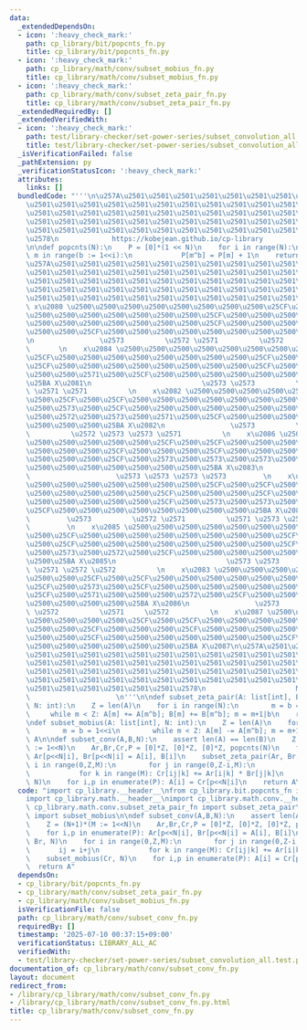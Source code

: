 ```yaml
---
data:
  _extendedDependsOn:
  - icon: ':heavy_check_mark:'
    path: cp_library/bit/popcnts_fn.py
    title: cp_library/bit/popcnts_fn.py
  - icon: ':heavy_check_mark:'
    path: cp_library/math/conv/subset_mobius_fn.py
    title: cp_library/math/conv/subset_mobius_fn.py
  - icon: ':heavy_check_mark:'
    path: cp_library/math/conv/subset_zeta_pair_fn.py
    title: cp_library/math/conv/subset_zeta_pair_fn.py
  _extendedRequiredBy: []
  _extendedVerifiedWith:
  - icon: ':heavy_check_mark:'
    path: test/library-checker/set-power-series/subset_convolution_all.test.py
    title: test/library-checker/set-power-series/subset_convolution_all.test.py
  _isVerificationFailed: false
  _pathExtension: py
  _verificationStatusIcon: ':heavy_check_mark:'
  attributes:
    links: []
  bundledCode: "'''\n\u257A\u2501\u2501\u2501\u2501\u2501\u2501\u2501\u2501\u2501\u2501\
    \u2501\u2501\u2501\u2501\u2501\u2501\u2501\u2501\u2501\u2501\u2501\u2501\u2501\
    \u2501\u2501\u2501\u2501\u2501\u2501\u2501\u2501\u2501\u2501\u2501\u2501\u2501\
    \u2501\u2501\u2501\u2501\u2501\u2501\u2501\u2501\u2501\u2501\u2501\u2501\u2501\
    \u2501\u2501\u2501\u2501\u2501\u2501\u2501\u2501\u2501\u2501\u2501\u2501\u2501\
    \u2578\n             https://kobejean.github.io/cp-library               \n'''\n\
    \n\ndef popcnts(N):\n    P = [0]*(1 << N)\n    for i in range(N):\n        for\
    \ m in range(b := 1<<i):\n            P[m^b] = P[m] + 1\n    return P\n\n'''\n\
    \u257A\u2501\u2501\u2501\u2501\u2501\u2501\u2501\u2501\u2501\u2501\u2501\u2501\
    \u2501\u2501\u2501\u2501\u2501\u2501\u2501\u2501\u2501\u2501\u2501\u2501\u2501\
    \u2501\u2501\u2501\u2501\u2501\u2501\u2501\u2501\u2501\u2501\u2501\u2501\u2501\
    \u2501\u2501\u2501\u2501\u2501\u2501\u2501\u2501\u2501\u2501\u2501\u2501\u2501\
    \u2501\u2501\u2501\u2501\u2501\u2501\u2501\u2501\u2501\u2501\u2501\u2578\n   \
    \ x\u2080 \u2500\u2500\u2500\u2500\u2500\u2500\u2500\u2500\u25CF\u2500\u25CF\u2500\
    \u2500\u2500\u2500\u2500\u2500\u2500\u2500\u25CF\u2500\u2500\u2500\u25CF\u2500\
    \u2500\u2500\u2500\u2500\u2500\u2500\u2500\u25CF\u2500\u2500\u2500\u2500\u2500\
    \u2500\u2500\u25CF\u2500\u2500\u2500\u2500\u2500\u2500\u2500\u2500\u25BA X\u2080\
    \n                \u2573          \u2572 \u2571          \u2572     \u2571   \
    \       \n    x\u2084 \u2500\u2500\u2500\u2500\u2500\u2500\u2500\u2500\u25CF\u2500\
    \u25CF\u2500\u2500\u2500\u2500\u2500\u2500\u2500\u2500\u25CF\u2500\u2573\u2500\
    \u25CF\u2500\u2500\u2500\u2500\u2500\u2500\u2500\u2500\u25CF\u2500\u2572\u2500\
    \u2500\u2500\u2571\u2500\u25CF\u2500\u2500\u2500\u2500\u2500\u2500\u2500\u2500\
    \u25BA X\u2081\n                           \u2573 \u2573          \u2572 \u2572\
    \ \u2571 \u2571          \n    x\u2082 \u2500\u2500\u2500\u2500\u2500\u2500\u2500\
    \u2500\u25CF\u2500\u25CF\u2500\u2500\u2500\u2500\u2500\u2500\u2500\u2500\u25CF\
    \u2500\u2573\u2500\u25CF\u2500\u2500\u2500\u2500\u2500\u2500\u2500\u2500\u25CF\
    \u2500\u2572\u2500\u2573\u2500\u2571\u2500\u25CF\u2500\u2500\u2500\u2500\u2500\
    \u2500\u2500\u2500\u25BA X\u2082\n                \u2573          \u2571 \u2572\
    \          \u2572 \u2573 \u2573 \u2571          \n    x\u2086 \u2500\u2500\u2500\
    \u2500\u2500\u2500\u2500\u2500\u25CF\u2500\u25CF\u2500\u2500\u2500\u2500\u2500\
    \u2500\u2500\u2500\u25CF\u2500\u2500\u2500\u25CF\u2500\u2500\u2500\u2500\u2500\
    \u2500\u2500\u2500\u25CF\u2500\u2573\u2500\u2573\u2500\u2573\u2500\u25CF\u2500\
    \u2500\u2500\u2500\u2500\u2500\u2500\u2500\u25BA X\u2083\n                   \
    \                     \u2573 \u2573 \u2573 \u2573         \n    x\u2081 \u2500\
    \u2500\u2500\u2500\u2500\u2500\u2500\u2500\u25CF\u2500\u25CF\u2500\u2500\u2500\
    \u2500\u2500\u2500\u2500\u2500\u25CF\u2500\u2500\u2500\u25CF\u2500\u2500\u2500\
    \u2500\u2500\u2500\u2500\u2500\u25CF\u2500\u2573\u2500\u2573\u2500\u2573\u2500\
    \u25CF\u2500\u2500\u2500\u2500\u2500\u2500\u2500\u2500\u25BA X\u2084\n       \
    \         \u2573          \u2572 \u2571          \u2571 \u2573 \u2573 \u2572 \
    \         \n    x\u2085 \u2500\u2500\u2500\u2500\u2500\u2500\u2500\u2500\u25CF\
    \u2500\u25CF\u2500\u2500\u2500\u2500\u2500\u2500\u2500\u2500\u25CF\u2500\u2573\
    \u2500\u25CF\u2500\u2500\u2500\u2500\u2500\u2500\u2500\u2500\u25CF\u2500\u2571\
    \u2500\u2573\u2500\u2572\u2500\u25CF\u2500\u2500\u2500\u2500\u2500\u2500\u2500\
    \u2500\u25BA X\u2085\n                           \u2573 \u2573          \u2571\
    \ \u2571 \u2572 \u2572          \n    x\u2083 \u2500\u2500\u2500\u2500\u2500\u2500\
    \u2500\u2500\u25CF\u2500\u25CF\u2500\u2500\u2500\u2500\u2500\u2500\u2500\u2500\
    \u25CF\u2500\u2573\u2500\u25CF\u2500\u2500\u2500\u2500\u2500\u2500\u2500\u2500\
    \u25CF\u2500\u2571\u2500\u2500\u2500\u2572\u2500\u25CF\u2500\u2500\u2500\u2500\
    \u2500\u2500\u2500\u2500\u25BA X\u2086\n                \u2573          \u2571\
    \ \u2572          \u2571     \u2572          \n    x\u2087 \u2500\u2500\u2500\u2500\
    \u2500\u2500\u2500\u2500\u25CF\u2500\u25CF\u2500\u2500\u2500\u2500\u2500\u2500\
    \u2500\u2500\u25CF\u2500\u2500\u2500\u25CF\u2500\u2500\u2500\u2500\u2500\u2500\
    \u2500\u2500\u25CF\u2500\u2500\u2500\u2500\u2500\u2500\u2500\u25CF\u2500\u2500\
    \u2500\u2500\u2500\u2500\u2500\u2500\u25BA X\u2087\n\u257A\u2501\u2501\u2501\u2501\
    \u2501\u2501\u2501\u2501\u2501\u2501\u2501\u2501\u2501\u2501\u2501\u2501\u2501\
    \u2501\u2501\u2501\u2501\u2501\u2501\u2501\u2501\u2501\u2501\u2501\u2501\u2501\
    \u2501\u2501\u2501\u2501\u2501\u2501\u2501\u2501\u2501\u2501\u2501\u2501\u2501\
    \u2501\u2501\u2501\u2501\u2501\u2501\u2501\u2501\u2501\u2501\u2501\u2501\u2501\
    \u2501\u2501\u2501\u2501\u2501\u2501\u2578\n                      Math - Convolution\
    \                     \n'''\n\ndef subset_zeta_pair(A: list[int], B: list[int],\
    \ N: int):\n    Z = len(A)\n    for i in range(N):\n        m = b = 1<<i\n   \
    \     while m < Z: A[m] += A[m^b]; B[m] += B[m^b]; m = m+1|b\n    return A, B\n\
    \ndef subset_mobius(A: list[int], N: int):\n    Z = len(A)\n    for i in range(N):\n\
    \        m = b = 1<<i\n        while m < Z: A[m] -= A[m^b]; m = m+1|b\n    return\
    \ A\n\ndef subset_conv(A,B,N):\n    assert len(A) == len(B)\n    Z = (N+1)*(M\
    \ := 1<<N)\n    Ar,Br,Cr,P = [0]*Z, [0]*Z, [0]*Z, popcnts(N)\n    for i,p in enumerate(P):\
    \ Ar[p<<N|i], Br[p<<N|i] = A[i], B[i]\n    subset_zeta_pair(Ar, Br, N)\n    for\
    \ i in range(0,Z,M):\n        for j in range(0,Z-i,M):\n            ij = i+j\n\
    \            for k in range(M): Cr[ij|k] += Ar[i|k] * Br[j|k]\n    subset_mobius(Cr,\
    \ N)\n    for i,p in enumerate(P): A[i] = Cr[p<<N|i]\n    return A\n"
  code: "import cp_library.__header__\nfrom cp_library.bit.popcnts_fn import popcnts\n\
    import cp_library.math.__header__\nimport cp_library.math.conv.__header__\nfrom\
    \ cp_library.math.conv.subset_zeta_pair_fn import subset_zeta_pair\nfrom cp_library.math.conv.subset_mobius_fn\
    \ import subset_mobius\n\ndef subset_conv(A,B,N):\n    assert len(A) == len(B)\n\
    \    Z = (N+1)*(M := 1<<N)\n    Ar,Br,Cr,P = [0]*Z, [0]*Z, [0]*Z, popcnts(N)\n\
    \    for i,p in enumerate(P): Ar[p<<N|i], Br[p<<N|i] = A[i], B[i]\n    subset_zeta_pair(Ar,\
    \ Br, N)\n    for i in range(0,Z,M):\n        for j in range(0,Z-i,M):\n     \
    \       ij = i+j\n            for k in range(M): Cr[ij|k] += Ar[i|k] * Br[j|k]\n\
    \    subset_mobius(Cr, N)\n    for i,p in enumerate(P): A[i] = Cr[p<<N|i]\n  \
    \  return A"
  dependsOn:
  - cp_library/bit/popcnts_fn.py
  - cp_library/math/conv/subset_zeta_pair_fn.py
  - cp_library/math/conv/subset_mobius_fn.py
  isVerificationFile: false
  path: cp_library/math/conv/subset_conv_fn.py
  requiredBy: []
  timestamp: '2025-07-10 00:37:15+09:00'
  verificationStatus: LIBRARY_ALL_AC
  verifiedWith:
  - test/library-checker/set-power-series/subset_convolution_all.test.py
documentation_of: cp_library/math/conv/subset_conv_fn.py
layout: document
redirect_from:
- /library/cp_library/math/conv/subset_conv_fn.py
- /library/cp_library/math/conv/subset_conv_fn.py.html
title: cp_library/math/conv/subset_conv_fn.py
---
```


